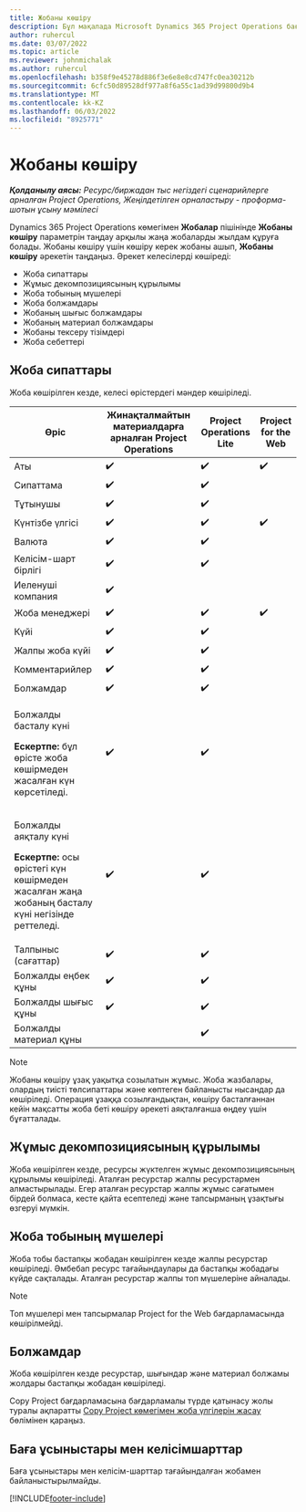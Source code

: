 ```yaml
---
title: Жобаны көшіру
description: Бұл мақалада Microsoft Dynamics 365 Project Operations бағдарламасында жобаларды көшіру туралы ақпарат берілген.
author: ruhercul
ms.date: 03/07/2022
ms.topic: article
ms.reviewer: johnmichalak
ms.author: ruhercul
ms.openlocfilehash: b358f9e45278d886f3e6e8e8cd747fc0ea30212b
ms.sourcegitcommit: 6cfc50d89528df977a8f6a55c1ad39d99800d9b4
ms.translationtype: MT
ms.contentlocale: kk-KZ
ms.lasthandoff: 06/03/2022
ms.locfileid: "8925771"
---
```

# <a name="copy-a-project"></a>Жобаны көшіру

_**Қолданылу аясы:** Ресурс/биржадан тыс негіздегі сценарийлерге арналған Project Operations, Жеңілдетілген орналастыру - проформа-шотын ұсыну мәмілесі_

Dynamics 365 Project Operations көмегімен **Жобалар** пішінінде **Жобаны көшіру** параметрін таңдау арқылы жаңа жобаларды жылдам құруға болады. Жобаны көшіру үшін көшіру керек жобаны ашып, **Жобаны көшіру** әрекетін таңдаңыз. Әрекет келесілерді көшіреді:

- Жоба сипаттары 
- Жұмыс декомпозициясының құрылымы
- Жоба тобының мүшелері
- Жоба болжамдары
- Жобаның шығыс болжамдары
- Жобаның материал болжамдары
- Жобаны тексеру тізімдері
- Жоба себеттері

## <a name="project-properties"></a>Жоба сипаттары

Жоба көшірілген кезде, келесі өрістердегі мәндер көшіріледі.

| Өріс | Жинақталмайтын материалдарға арналған Project Operations | Project Operations Lite | Project for the Web |
|-------|------------------------------------------|-------------------------|---------------------|
| Аты | :heavy_check_mark: | :heavy_check_mark: | :heavy_check_mark: |
| Сипаттама | :heavy_check_mark: | :heavy_check_mark: | |
| Тұтынушы | :heavy_check_mark: | :heavy_check_mark: | |
| Күнтізбе үлгісі | :heavy_check_mark: | :heavy_check_mark: | :heavy_check_mark: |
| Валюта | :heavy_check_mark: | :heavy_check_mark: | |
| Келісім-шарт бірлігі | :heavy_check_mark: | :heavy_check_mark: | |
| Иеленуші компания | :heavy_check_mark: | | |
| Жоба менеджері | :heavy_check_mark: | :heavy_check_mark: | :heavy_check_mark: |
| Күйі | :heavy_check_mark: | :heavy_check_mark: | |
| Жалпы жоба күйі | :heavy_check_mark: | :heavy_check_mark: | |
| Комментарийлер | :heavy_check_mark: | :heavy_check_mark: | |
| Болжамдар | :heavy_check_mark: | :heavy_check_mark: | |
| <p>Болжалды басталу күні</p><p><strong>Ескертпе:</strong> бұл өрісте жоба көшірмеден жасалған күн көрсетіледі. | :heavy_check_mark: | :heavy_check_mark: | |
| <p>Болжалды аяқталу күні</p><p><strong>Ескертпе:</strong> осы өрістегі күн көшірмеден жасалған жаңа жобаның басталу күні негізінде реттеледі.</p> | :heavy_check_mark: | :heavy_check_mark: | |
| Талпыныс (сағаттар) | :heavy_check_mark: | :heavy_check_mark: | |
| Болжалды еңбек құны | :heavy_check_mark: | :heavy_check_mark: | |
| Болжалды шығыс құны | :heavy_check_mark: | :heavy_check_mark: | |
| Болжалды материал құны | | :heavy_check_mark: | |

> [!NOTE]
> Жобаны көшіру ұзақ уақытқа созылатын жұмыс. Жоба жазбалары, олардың тиісті төлсипаттары және көптеген байланысты нысандар да көшіріледі. Операция ұзаққа созылғандықтан, көшіру басталғаннан кейін мақсатты жоба беті көшіру әрекеті аяқталғанша өңдеу үшін бұғатталады.

## <a name="work-breakdown-structure"></a>Жұмыс декомпозициясының құрылымы

Жоба көшірілген кезде, ресурсы жүктелген жұмыс декомпозициясының құрылымы көшіріледі. Аталған ресурстар жалпы ресурстармен алмастырылады. Егер аталған ресурстар жалпы жұмыс сағатымен бірдей болмаса, кесте қайта есептеледі және тапсырманың ұзақтығы өзгеруі мүмкін.

## <a name="project-team-members"></a>Жоба тобының мүшелері

Жоба тобы бастапқы жобадан көшірілген кезде жалпы ресурстар көшіріледі. Әмбебап ресурс тағайындаулары да бастапқы жобадағы күйде сақталады. Аталған ресурстар жалпы топ мүшелеріне айналады.

> [!NOTE]
> Топ мүшелері мен тапсырмалар Project for the Web бағдарламасында көшірілмейді.

## <a name="estimates"></a>Болжамдар

Жоба көшірілген кезде ресурстар, шығындар және материал болжамы жолдары бастапқы жобадан көшіріледі. 

Copy Project бағдарламасына бағдарламалы түрде қатынасу жолы туралы ақпаратты [ Copy Project көмегімен жоба үлгілерін жасау](dev-copy-project.md) бөлімінен қараңыз.

## <a name="quotes-and-contracts"></a>Баға ұсыныстары мен келісімшарттар

Баға ұсыныстары мен келісім-шарттар тағайындалған жобамен байланыстырылмайды.

[!INCLUDE[footer-include](../includes/footer-banner.md)]
